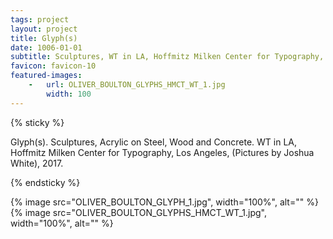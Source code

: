 ```yaml
---
tags: project
layout: project
title: Glyph(s)
date: 1006-01-01
subtitle: Sculptures, WT in LA, Hoffmitz Milken Center for Typography, Los Angeles, 2017.
favicon: favicon-10
featured-images: 
    -   url: OLIVER_BOULTON_GLYPHS_HMCT_WT_1.jpg
        width: 100
---
```



{% sticky %}

 Glyph(s). Sculptures, Acrylic on Steel, Wood and Concrete. WT in LA, Hoffmitz Milken Center for Typography, Los Angeles, (Pictures by Joshua White), 2017.

{% endsticky %}

{% image src="OLIVER_BOULTON_GLYPH_1.jpg",           width="100%", alt="" %}    
{% image src="OLIVER_BOULTON_GLYPHS_HMCT_WT_1.jpg",  width="100%", alt="" %}
